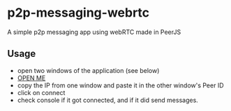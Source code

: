 # p2p-messaging-webrtc

A simple p2p messaging app using webRTC made in PeerJS

## Usage
- open two windows of the application (see below)
- [OPEN ME](https://mridulganga.github.io/p2p-messaging-webrtc/index.html)
- copy the IP from one window and paste it in the other window's Peer ID
- click on connect
- check console if it got connected, and if it did send messages.